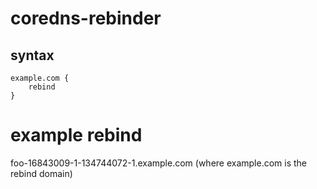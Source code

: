 # coredns-rebinder

## syntax
```
example.com {
	rebind
}
```

# example rebind
foo-16843009-1-134744072-1.example.com (where example.com is the rebind domain)
